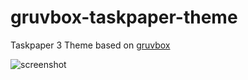 # gruvbox-taskpaper-theme
Taskpaper 3 Theme based on [gruvbox](https://github.com/morhetz/gruvbox)

![screenshot](https://raw.githubusercontent.com/nwykes/gruvbox-taskpaper-theme/master/gruvbox-taskpaper-screenshot.png)
